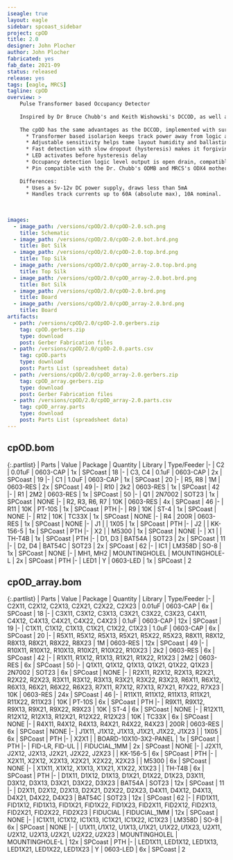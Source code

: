 ```yaml
---
iseagle: true
layout: eagle
sidebar: spcoast_sidebar
project: cpOD
title: 2.0
designer: John Plocher
author: John Plocher
fabricated: yes
fab_date: 2021-09
status: released
release: yes
tags: [eagle, MRCS]
tagline: cpOD
overview: >
    Pulse Transformer based Occupancy Detector
    
    Inspired by Dr Bruce Chubb's and Keith Wishowski's DCCOD, as well as work done by MFS and MRCS
    
    The cpOD has the same advantages as the DCCOD, implemented with surface mount components that make it much less expensive to manufacture:
      * Transformer based isolarion keeps track power away from logic and control systems
      * Adjustable sensitivity helps tame layout humidity and ballasting changes
      * Fast detection with slow dropout (hysteresis) makes it forgiving of dirty track and wheels
      * LED activates before hysteresis delay
      * Occupancy detection logic level output is open drain, compatible with C/MRI and other layout control systems (max steady state load 100mA @ 48v)
      * Pin compatible with the Dr. Chubb's ODMB and MRCS's ODX4 motherboards
    
    Differences:
      * Uses a 5v-12v DC power supply, draws less than 5mA
      * Handles track currents up to 60A (absolute max), 10A nominal.
      
    
    
images:
  - image_path: /versions/cpOD/2.0/cpOD-2.0.sch.png
    title: Schematic
  - image_path: /versions/cpOD/2.0/cpOD-2.0.bot.brd.png
    title: Bot Silk
  - image_path: /versions/cpOD/2.0/cpOD-2.0.top.brd.png
    title: Top Silk
  - image_path: /versions/cpOD/2.0/cpOD_array-2.0.top.brd.png
    title: Top Silk
  - image_path: /versions/cpOD/2.0/cpOD_array-2.0.bot.brd.png
    title: Bot Silk
  - image_path: /versions/cpOD/2.0/cpOD-2.0.brd.png
    title: Board
  - image_path: /versions/cpOD/2.0/cpOD_array-2.0.brd.png
    title: Board
artifacts:
  - path: /versions/cpOD/2.0/cpOD-2.0.gerbers.zip
    tag: cpOD.gerbers.zip
    type: download
    post: Gerber Fabrication files
  - path: /versions/cpOD/2.0/cpOD-2.0.parts.csv
    tag: cpOD.parts
    type: download
    post: Parts List (spreadsheet data)
  - path: /versions/cpOD/2.0/cpOD_array-2.0.gerbers.zip
    tag: cpOD_array.gerbers.zip
    type: download
    post: Gerber Fabrication files
  - path: /versions/cpOD/2.0/cpOD_array-2.0.parts.csv
    tag: cpOD_array.parts
    type: download
    post: Parts List (spreadsheet data)
---
```


## cpOD.bom

{:.partlist}
| Parts | Value | Package | Quantity | Library | Type/Feeder
|-
| C2 | 0.01uF | 0603-CAP | 1x | SPCoast | 18
|-
| C3, C4 | 0.1uF | 0603-CAP | 2x | SPCoast | 19
|-
| C1 | 1.0uF | 0603-CAP | 1x | SPCoast | 20
|-
| R5, R8 | 1M | 0603-RES | 2x | SPCoast | 49
|-
| R10 | 2k2 | 0603-RES | 1x | SPCoast | 42
|-
| R1 | 2M2 | 0603-RES | 1x | SPCoast | 50
|-
| Q1 | 2N7002 | SOT23 | 1x | SPCoast | NONE
|-
| R2, R3, R6, R7 | 10K | 0603-RES | 4x | SPCoast | 46
|-
| R11 | 10K | PT-10S | 1x | SPCoast | PTH
|-
| R9 | 10K | ST-4 | 1x | SPCoast | NONE
|-
| R12 | 10K | TC33X | 1x | SPCoast | NONE
|-
| R4 | 200R | 0603-RES | 1x | SPCoast | NONE
|-
| J1 |  | 1X05 | 1x | SPCoast | PTH
|-
| J2 |  | KK-156-5 | 1x | SPCoast | PTH
|-
| X2 |  | M5300 | 1x | SPCoast | NONE
|-
| X1 |  | TH-T4B | 1x | SPCoast | PTH
|-
| D1, D3 | BAT54A | SOT23 | 2x | SPCoast | 11
|-
| D2, D4 | BAT54C | SOT23 | 2x | SPCoast | 62
|-
| IC1 | LM358D | SO-8 | 1x | SPCoast | NONE
|-
| MH1, MH2 | MOUNTINGHOLEL | MOUNTINGHOLE-L | 2x | SPCoast | PTH
|-
| LED1 | Y | 0603-LED | 1x | SPCoast | 2

## cpOD_array.bom

{:.partlist}
| Parts | Value | Package | Quantity | Library | Type/Feeder
|-
| C2X11, C2X12, C2X13, C2X21, C2X22, C2X23 | 0.01uF | 0603-CAP | 6x | SPCoast | 18
|-
| C3X11, C3X12, C3X13, C3X21, C3X22, C3X23, C4X11, C4X12, C4X13, C4X21, C4X22, C4X23 | 0.1uF | 0603-CAP | 12x | SPCoast | 19
|-
| C1X11, C1X12, C1X13, C1X21, C1X22, C1X23 | 1.0uF | 0603-CAP | 6x | SPCoast | 20
|-
| R5X11, R5X12, R5X13, R5X21, R5X22, R5X23, R8X11, R8X12, R8X13, R8X21, R8X22, R8X23 | 1M | 0603-RES | 12x | SPCoast | 49
|-
| R10X11, R10X12, R10X13, R10X21, R10X22, R10X23 | 2k2 | 0603-RES | 6x | SPCoast | 42
|-
| R1X11, R1X12, R1X13, R1X21, R1X22, R1X23 | 2M2 | 0603-RES | 6x | SPCoast | 50
|-
| Q1X11, Q1X12, Q1X13, Q1X21, Q1X22, Q1X23 | 2N7002 | SOT23 | 6x | SPCoast | NONE
|-
| R2X11, R2X12, R2X13, R2X21, R2X22, R2X23, R3X11, R3X12, R3X13, R3X21, R3X22, R3X23, R6X11, R6X12, R6X13, R6X21, R6X22, R6X23, R7X11, R7X12, R7X13, R7X21, R7X22, R7X23 | 10K | 0603-RES | 24x | SPCoast | 46
|-
| R11X11, R11X12, R11X13, R11X21, R11X22, R11X23 | 10K | PT-10S | 6x | SPCoast | PTH
|-
| R9X11, R9X12, R9X13, R9X21, R9X22, R9X23 | 10K | ST-4 | 6x | SPCoast | NONE
|-
| R12X11, R12X12, R12X13, R12X21, R12X22, R12X23 | 10K | TC33X | 6x | SPCoast | NONE
|-
| R4X11, R4X12, R4X13, R4X21, R4X22, R4X23 | 200R | 0603-RES | 6x | SPCoast | NONE
|-
| J1X11, J1X12, J1X13, J1X21, J1X22, J1X23 |  | 1X05 | 6x | SPCoast | PTH
|-
| X2X1 |  | BOARD-10X10-3X2-PANEL | 1x | SPCoast | PTH
|-
| FID-LR, FID-UL |  | FIDUCIAL_1MM | 2x | SPCoast | NONE
|-
| J2X11, J2X12, J2X13, J2X21, J2X22, J2X23 |  | KK-156-5 | 6x | SPCoast | PTH
|-
| X2X11, X2X12, X2X13, X2X21, X2X22, X2X23 |  | M5300 | 6x | SPCoast | NONE
|-
| X1X11, X1X12, X1X13, X1X21, X1X22, X1X23 |  | TH-T4B | 6x | SPCoast | PTH
|-
| D1X11, D1X12, D1X13, D1X21, D1X22, D1X23, D3X11, D3X12, D3X13, D3X21, D3X22, D3X23 | BAT54A | SOT23 | 12x | SPCoast | 11
|-
| D2X11, D2X12, D2X13, D2X21, D2X22, D2X23, D4X11, D4X12, D4X13, D4X21, D4X22, D4X23 | BAT54C | SOT23 | 12x | SPCoast | 62
|-
| FID1X11, FID1X12, FID1X13, FID1X21, FID1X22, FID1X23, FID2X11, FID2X12, FID2X13, FID2X21, FID2X22, FID2X23 | FIDUCIAL | FIDUCIAL_1MM | 12x | SPCoast | NONE
|-
| IC1X11, IC1X12, IC1X13, IC1X21, IC1X22, IC1X23 | LM358D | SO-8 | 6x | SPCoast | NONE
|-
| U$1X11, U$1X12, U$1X13, U$1X21, U$1X22, U$1X23, U$2X11, U$2X12, U$2X13, U$2X21, U$2X22, U$2X23 | MOUNTINGHOLEL | MOUNTINGHOLE-L | 12x | SPCoast | PTH
|-
| LED1X11, LED1X12, LED1X13, LED1X21, LED1X22, LED1X23 | Y | 0603-LED | 6x | SPCoast | 2
